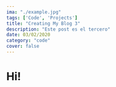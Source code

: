```yaml
---
ima: "./example.jpg"
tags: ['Code', 'Projects']
title: "Creating My Blog 3"
description: "Este post es el tercero"
date: 03/02/2020
category: "code"
cover: false
---
```


# Hi! 
